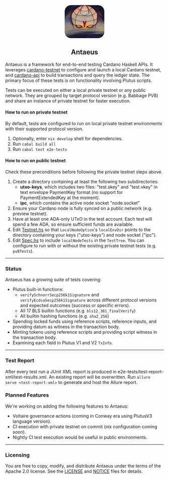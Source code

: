 <div align="center">
  <img src="antaeus.jpg" style="border-radius: 20px;" alt="antaeus" width="25%"/>
  <h2>Antaeus</h2>
</div>

Antaeus is a framework for end-to-end testing Cardano Haskell APIs. It leverages [cardano-testnet](https://github.com/input-output-hk/cardano-node/tree/master/cardano-testnet) to configure and launch a local Cardano testnet, and [cardano-api](https://github.com/input-output-hk/cardano-node/tree/master/cardano-api) to build transactions and query the ledger state. The primary focus of these tests is on functionality involving Plutus scripts.

Tests can be executed on either a local private testnet or any public network. They are grouped by target protocol version (e.g. Babbage PV8) and share an instance of private testnet for faster execution.

#### How to run on private testnet

By default, tests are configured to run on local private testnet environments with their supported protocol version.
1. Optionally, enter `nix develop` shell for dependencies.
2. Run `cabal build all`
3. Run `cabal test e2e-tests`


#### How to run on public testnet

Check these preconditions before following the private testnet steps above.
1. Create a directory containing at least the following two subdirectories:
   - **utxo-keys**, which includes two files: "test.skey" and "test.vkey" in text envelope PaymentKey format (no support for PaymentExtendedKey at the moment).
   - **ipc**, which contains the active node socket "node.socket"
2. Ensure your Cardano node is fully synced on a public network (e.g. preview testnet).
3. Have at least one ADA-only UTxO in the test account. Each test will spend a few ADA, so ensure sufficient funds are available.
4. Edit [Testnet.hs](e2e-tests/test/Helpers/Testnet.hs) so that `LocalNodeOption`'s `localEnvDir` points to the directory containing your keys ("utxo-keys") and node socket ("ipc").
5. Edit [Spec.hs](e2e-tests/test/Spec.hs) to include `localNodeTests` in the `TestTree`. You can configure to run with or without the existing private testnet tests (e.g. `pv8Tests`).

---

### Status

Antaeus has a growing suite of tests covering:

- Plutus built-in functions:
  - `verifySchnorrSecp256k1Signature` and `verifyEcdsaSecp256k1Signature` across different protocol versions and expected outcomes (success or specific errors).
  - All 17 BLS builtin functions (e.g. `bls12_381_finalVerify`)
  - All builtin hashing functions (e.g. `sha2_256`)
- Spending locked funds using reference scripts, reference inputs, and providing datum as witness in the transaction body.
- Minting tokens using reference scripts and providing script witness in the transaction body.
- Examining each field in Plutus V1 and V2 `TxInfo`.

---

### Test Report

After every test run a JUnit XML report is produced in e2e-tests/test-report-xml/test-results.xml. An existing report will be overwritten.
Run `allure serve <test-report-xml>` to generate and host the Allure report.

### Planned Features

We're working on adding the following features to Antaeus:

- Voltaire governance actions (coming in Conway era using PlutusV3 language version).
- CI execution with private testnet on commit (nix configuration coming soon).
- Nightly CI test execution would be useful in public environments.

---

### Licensing

You are free to copy, modify, and distribute Antaeus under the terms of the Apache 2.0 license. See the [LICENSE](./LICENSE) and [NOTICE](./NOTICE) files for details.
